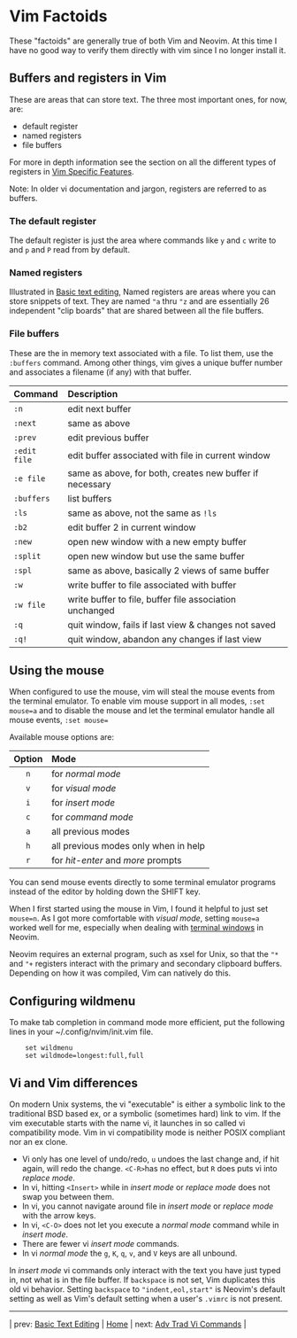 # Vim Factoids

These "factoids" are generally true of both Vim and Neovim.
At this time I have no good way to verify them directly
with vim since I no longer install it.

## Buffers and registers in Vim

These are areas that can store text.  The three most important ones,
for now, are:

* default register
* named registers
* file buffers

For more in depth information see the section on all the different
types of registers in
[Vim Specific Features](VimSpecificFeatures05.md#types-of-registers).

Note: In older vi documentation and jargon, registers are referred
to as buffers.

### The default register

The default register is just the area where commands like `y` and `c`
write to and `p` and `P` read from by default.

### Named registers

Illustrated in
[Basic text editing](BasicTextEditing02.md#you-can-use-named-registers-to-store-text),
Named registers are areas where you can store snippets of text.
They are named `"a` thru `"z` and are essentially 26
independent "clip boards" that are shared between all the
file buffers.

### File buffers

These are the in memory text associated with a file.  To list
them, use the `:buffers` command.  Among other things, vim
gives a unique buffer number and associates a filename (if any)
with that buffer.

| Command       | Description                                 |
|:------------- |:-------------------------------------------------------- |
| `:n`          | edit next buffer                                         |
| `:next`       | same as above                                            |
| `:prev`       | edit previous buffer                                     |
| `:edit file`  | edit buffer associated with file in current window       |
| `:e file`     | same as above, for both, creates new buffer if necessary |
| `:buffers`    | list buffers                                             |
| `:ls`         | same as above, not the same as `!ls`                     |
| `:b2`         | edit buffer 2 in current window                          |
| `:new`        | open new window with a new empty buffer                  |
| `:split`      | open new window but use the same buffer                  |
| `:spl`        | same as above, basically 2 views of same buffer          |
| `:w`          | write buffer to file associated with buffer              |
| `:w file`     | write buffer to file, buffer file association unchanged  |
| `:q`          | quit window, fails if last view & changes not saved      |
| `:q!`         | quit window, abandon any changes if last view            |

## Using the mouse

When configured to use the mouse, vim will steal the mouse
events from the terminal emulator.  To enable vim mouse support
in all modes, `:set mouse=a` and to disable the mouse and let
the terminal emulator handle all mouse events, `:set mouse=`

Available mouse options are:

| Option | Mode                                 |
|:------:|:------------------------------------ |
| `n`    | for *normal mode*                    |
| `v`    | for *visual mode*                    |
| `i`    | for *insert mode*                    |
| `c`    | for *command mode*                   |
| `a`    | all previous modes                   |
| `h`    | all previous modes only when in help |
| `r`    | for *hit-enter* and *more* prompts   |

You can send mouse events directly to some terminal emulator
programs instead of the editor by holding down the SHIFT key.

When I first started using the mouse in Vim, I found it
helpful to just set `mouse=n`.  As I got more comfortable
with *visual mode*, setting `mouse=a` worked well for me,
especially when dealing with
[terminal windows](MultipleWindows06.md#terminal-windows)
in Neovim.

Neovim requires an external program, such as xsel for Unix,
so that the `"*` and `"+` registers interact with the primary
and secondary clipboard buffers.  Depending on how it was compiled,
Vim can natively do this.

## Configuring wildmenu

To make tab completion in command mode more efficient, put the
following lines in your ~/.config/nvim/init.vim file.

```
    set wildmenu
    set wildmode=longest:full,full
```

## Vi and Vim differences

On modern Unix systems, the vi "executable" is either
a symbolic link to the traditional BSD based ex, or
a symbolic (sometimes hard) link to vim.  If the vim executable
starts with the name vi, it launches in so called vi compatibility
mode.  Vim in vi compatibility mode is neither POSIX compliant
nor an ex clone.

* Vi only has one level of undo/redo, `u` undoes the
  last change and, if hit again, will redo the change.
  `<C-R>`has no effect, but `R` does puts vi into *replace mode*.
* In vi, hitting `<Insert>` while in *insert mode* or *replace mode*
  does not swap you between them.
* In vi, you cannot navigate around file in *insert mode* or
  *replace mode* with the arrow keys.
* In vi, `<C-O>` does not let you execute a *normal mode*
  command while in *insert mode*.
* There are fewer vi *insert mode* commands.
* In vi *normal mode* the `g`, `K`, `q`, `v`, and `V` keys are
  all unbound.

In *insert mode* vi commands only interact with the text
you have just typed in, not what is in the file buffer.
If `backspace` is not set, Vim duplicates this old vi behavior.
Setting `backspace` to `"indent,eol,start"` is Neovim's default
setting as well as Vim's default setting when a user's `.vimrc` is not
present.

---

| prev: [Basic Text Editing][1] | [Home][2] | next: [Adv Trad Vi Commands][3] |

[1]: 02-BasicTextEditing.md
[2]: ../README.md
[3]: 04-AdvTradViCommands.md
